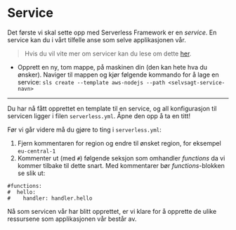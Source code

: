 # Service
Det første vi skal sette opp med Serverless Framework er en *service*. En service kan du i vårt tilfelle anse som selve applikasjonen vår.

>Hvis du vil vite mer om servicer kan du lese om dette [her](https://serverless.com/framework/docs/providers/aws/guide/services/).

- Opprett en ny, tom mappe, på maskinen din (den kan hete hva du ønsker). Naviger til mappen og kjør følgende kommando for å lage en service: `sls create --template aws-nodejs --path <selvsagt-service-navn>`

---

Du har nå fått opprettet en template til en service, og all konfigurasjon til servicen ligger i filen `serverless.yml`. Åpne den opp å ta en titt!

Før vi går videre må du gjøre to ting i `serverless.yml`:

1. Fjern kommentaren for region og endre til ønsket region, for eksempel `eu-central-1`
2. Kommenter ut (med `#`) følgende seksjon som omhandler *functions* da vi kommer tilbake til dette snart. Med kommentarer bør *functions*-blokken se slik ut:
```
#functions:
#  hello:
#    handler: handler.hello
```

Nå som servicen vår har blitt opprettet, er vi klare for å opprette de ulike ressursene som applikasjonen vår består av.